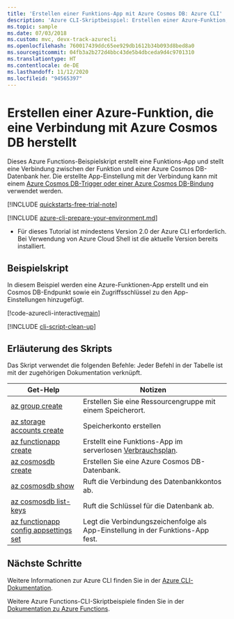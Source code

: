 ```yaml
---
title: 'Erstellen einer Funktions-App mit Azure Cosmos DB: Azure CLI'
description: 'Azure CLI-Skriptbeispiel: Erstellen einer Azure-Funktion, die eine Verbindung mit Azure Cosmos DB herstellt'
ms.topic: sample
ms.date: 07/03/2018
ms.custom: mvc, devx-track-azurecli
ms.openlocfilehash: 760017439ddc65ee929db1612b34b093d8bed8a0
ms.sourcegitcommit: 04fb3a2b272d4bbc43de5b4dbceda9d4c9701310
ms.translationtype: HT
ms.contentlocale: de-DE
ms.lasthandoff: 11/12/2020
ms.locfileid: "94565397"
---
```

# <a name="create-an-azure-function-that-connects-to-an-azure-cosmos-db"></a>Erstellen einer Azure-Funktion, die eine Verbindung mit Azure Cosmos DB herstellt

Dieses Azure Functions-Beispielskript erstellt eine Funktions-App und stellt eine Verbindung zwischen der Funktion und einer Azure Cosmos DB-Datenbank her. Die erstellte App-Einstellung mit der Verbindung kann mit einem [Azure Cosmos DB-Trigger oder einer Azure Cosmos DB-Bindung](../functions-bindings-cosmosdb.md) verwendet werden.

[!INCLUDE [quickstarts-free-trial-note](../../../includes/quickstarts-free-trial-note.md)]

[!INCLUDE [azure-cli-prepare-your-environment.md](../../../includes/azure-cli-prepare-your-environment.md)]

 - Für dieses Tutorial ist mindestens Version 2.0 der Azure CLI erforderlich. Bei Verwendung von Azure Cloud Shell ist die aktuelle Version bereits installiert. 

## <a name="sample-script"></a>Beispielskript

In diesem Beispiel werden eine Azure-Funktionen-App erstellt und ein Cosmos DB-Endpunkt sowie ein Zugriffsschlüssel zu den App-Einstellungen hinzugefügt.

[!code-azurecli-interactive[main](../../../cli_scripts/azure-functions/create-function-app-connect-to-cosmos-db/create-function-app-connect-to-cosmos-db.sh "Create an Azure Function that connects to an Azure Cosmos DB")]

[!INCLUDE [cli-script-clean-up](../../../includes/cli-script-clean-up.md)]

## <a name="script-explanation"></a>Erläuterung des Skripts

Das Skript verwendet die folgenden Befehle: Jeder Befehl in der Tabelle ist mit der zugehörigen Dokumentation verknüpft.

| Get-Help | Notizen |
|---|---|
| [az group create](/cli/azure/group#az-group-create) | Erstellen Sie eine Ressourcengruppe mit einem Speicherort. |
| [az storage accounts create](/cli/azure/storage/account#az-storage-account-create) | Speicherkonto erstellen |
| [az functionapp create](/cli/azure/functionapp#az-functionapp-create) | Erstellt eine Funktions-App im serverlosen [Verbrauchsplan](../functions-scale.md#consumption-plan). |
| [az cosmosdb create](/cli/azure/cosmosdb#az-cosmosdb-create) | Erstellen Sie eine Azure Cosmos DB-Datenbank. |
| [az cosmosdb show](/cli/azure/cosmosdb#az-cosmosdb-show)| Ruft die Verbindung des Datenbankkontos ab. |
| [az cosmosdb list-keys](/cli/azure/cosmosdb#az-cosmosdb-list-keys)| Ruft die Schlüssel für die Datenbank ab. |
| [az functionapp config appsettings set](/cli/azure/functionapp/config/appsettings#az-functionapp-config-appsettings-set) | Legt die Verbindungszeichenfolge als App-Einstellung in der Funktions-App fest. |

## <a name="next-steps"></a>Nächste Schritte

Weitere Informationen zur Azure CLI finden Sie in der [Azure CLI-Dokumentation](/cli/azure).

Weitere Azure Functions-CLI-Skriptbeispiele finden Sie in der [Dokumentation zu Azure Functions](../functions-cli-samples.md).




